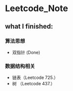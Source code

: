 # Leetcode_Note
## what I finished:

### 算法思想

- 双指针 (Done)

### 数据结构相关

- 链表（Leetcode 725.）
- 树 （Leetcode 437.）
